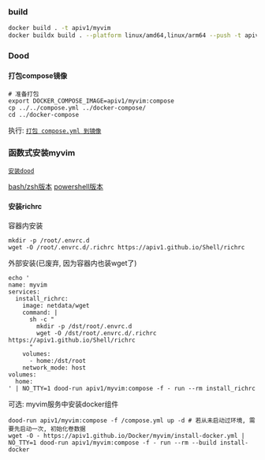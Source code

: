### build

```bash
docker build . -t apiv1/myvim
docker buildx build . --platform linux/amd64,linux/arm64 --push -t apiv1/myvim
```

### Dood

#### 打包compose镜像

```shell
# 准备打包
export DOCKER_COMPOSE_IMAGE=apiv1/myvim:compose
cp ../../compose.yml ../docker-compose/
cd ../docker-compose
```

执行: [`打包 compose.yml 到镜像`](../docker-compose/README.md#打包配置到镜像-示例)

### 函数式安装myvim

[`安装dood`](../docker/README.md#dood)

[bash/zsh版本](./myvim.envrc)
[powershell版本](./myvim.ps1)

#### 安装richrc

容器内安装

```shell
mkdir -p /root/.envrc.d
wget -O /root/.envrc.d/.richrc https://apiv1.github.io/Shell/richrc
```

外部安装(已废弃, 因为容器内也装wget了)

```shell
echo '
name: myvim
services:
  install_richrc:
    image: netdata/wget
    command: |
      sh -c "
        mkdir -p /dst/root/.envrc.d
        wget -O /dst/root/.envrc.d/.richrc https://apiv1.github.io/Shell/richrc
      "
    volumes:
      - home:/dst/root
    network_mode: host
volumes:
  home:
' | NO_TTY=1 dood-run apiv1/myvim:compose -f - run --rm install_richrc
```

可选: myvim服务中安装docker组件
```shell
dood-run apiv1/myvim:compose -f /compose.yml up -d # 若从未启动过环境, 需要先启动一次, 初始化卷数据
wget -O - https://apiv1.github.io/Docker/myvim/install-docker.yml | NO_TTY=1 dood-run apiv1/myvim:compose -f - run --rm --build install-docker
```